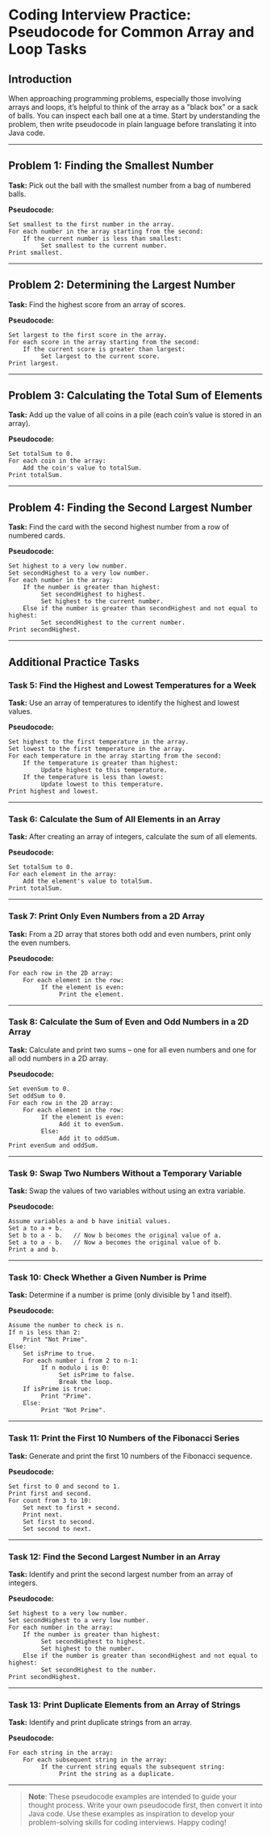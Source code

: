 # Coding Interview Practice: Pseudocode for Common Array and Loop Tasks

## Introduction
When approaching programming problems, especially those involving arrays and loops, it’s helpful to think of the array as a "black box" or a sack of balls. You can inspect each ball one at a time. Start by understanding the problem, then write pseudocode in plain language before translating it into Java code.

---

## Problem 1: Finding the Smallest Number
**Task:** Pick out the ball with the smallest number from a bag of numbered balls.

**Pseudocode:**
```
Set smallest to the first number in the array.
For each number in the array starting from the second:
    If the current number is less than smallest:
         Set smallest to the current number.
Print smallest.
```

---

## Problem 2: Determining the Largest Number
**Task:** Find the highest score from an array of scores.

**Pseudocode:**
```
Set largest to the first score in the array.
For each score in the array starting from the second:
    If the current score is greater than largest:
         Set largest to the current score.
Print largest.
```

---

## Problem 3: Calculating the Total Sum of Elements
**Task:** Add up the value of all coins in a pile (each coin’s value is stored in an array).

**Pseudocode:**
```
Set totalSum to 0.
For each coin in the array:
    Add the coin's value to totalSum.
Print totalSum.
```

---

## Problem 4: Finding the Second Largest Number
**Task:** Find the card with the second highest number from a row of numbered cards.

**Pseudocode:**
```
Set highest to a very low number.
Set secondHighest to a very low number.
For each number in the array:
    If the number is greater than highest:
         Set secondHighest to highest.
         Set highest to the current number.
    Else if the number is greater than secondHighest and not equal to highest:
         Set secondHighest to the current number.
Print secondHighest.
```

---

## Additional Practice Tasks

### Task 5: Find the Highest and Lowest Temperatures for a Week
**Task:** Use an array of temperatures to identify the highest and lowest values.

**Pseudocode:**
```
Set highest to the first temperature in the array.
Set lowest to the first temperature in the array.
For each temperature in the array starting from the second:
    If the temperature is greater than highest:
         Update highest to this temperature.
    If the temperature is less than lowest:
         Update lowest to this temperature.
Print highest and lowest.
```

---

### Task 6: Calculate the Sum of All Elements in an Array
**Task:** After creating an array of integers, calculate the sum of all elements.

**Pseudocode:**
```
Set totalSum to 0.
For each element in the array:
    Add the element's value to totalSum.
Print totalSum.
```

---

### Task 7: Print Only Even Numbers from a 2D Array
**Task:** From a 2D array that stores both odd and even numbers, print only the even numbers.

**Pseudocode:**
```
For each row in the 2D array:
    For each element in the row:
         If the element is even:
              Print the element.
```

---

### Task 8: Calculate the Sum of Even and Odd Numbers in a 2D Array
**Task:** Calculate and print two sums – one for all even numbers and one for all odd numbers in a 2D array.

**Pseudocode:**
```
Set evenSum to 0.
Set oddSum to 0.
For each row in the 2D array:
    For each element in the row:
         If the element is even:
              Add it to evenSum.
         Else:
              Add it to oddSum.
Print evenSum and oddSum.
```

---

### Task 9: Swap Two Numbers Without a Temporary Variable
**Task:** Swap the values of two variables without using an extra variable.

**Pseudocode:**
```
Assume variables a and b have initial values.
Set a to a + b.
Set b to a - b.   // Now b becomes the original value of a.
Set a to a - b.   // Now a becomes the original value of b.
Print a and b.
```

---

### Task 10: Check Whether a Given Number is Prime
**Task:** Determine if a number is prime (only divisible by 1 and itself).

**Pseudocode:**
```
Assume the number to check is n.
If n is less than 2:
    Print "Not Prime".
Else:
    Set isPrime to true.
    For each number i from 2 to n-1:
         If n modulo i is 0:
              Set isPrime to false.
              Break the loop.
    If isPrime is true:
         Print "Prime".
    Else:
         Print "Not Prime".
```

---

### Task 11: Print the First 10 Numbers of the Fibonacci Series
**Task:** Generate and print the first 10 numbers of the Fibonacci sequence.

**Pseudocode:**
```
Set first to 0 and second to 1.
Print first and second.
For count from 3 to 10:
    Set next to first + second.
    Print next.
    Set first to second.
    Set second to next.
```

---

### Task 12: Find the Second Largest Number in an Array
**Task:** Identify and print the second largest number from an array of integers.

**Pseudocode:**
```
Set highest to a very low number.
Set secondHighest to a very low number.
For each number in the array:
    If the number is greater than highest:
         Set secondHighest to highest.
         Set highest to the number.
    Else if the number is greater than secondHighest and not equal to highest:
         Set secondHighest to the number.
Print secondHighest.
```

---

### Task 13: Print Duplicate Elements from an Array of Strings
**Task:** Identify and print duplicate strings from an array.

**Pseudocode:**
```
For each string in the array:
    For each subsequent string in the array:
         If the current string equals the subsequent string:
              Print the string as a duplicate.
```

---

> **Note**: These pseudocode examples are intended to guide your thought process. Write your own pseudocode first, then convert it into Java code. Use these examples as inspiration to develop your problem-solving skills for coding interviews. Happy coding!